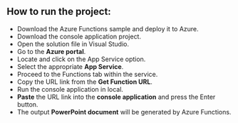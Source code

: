 ## How to run the project:

* Download the Azure Functions sample and deploy it to Azure.
* Download the console application project.
* Open the solution file in Visual Studio.
* Go to the **Azure portal**.
* Locate and click on the App Service option.
* Select the appropriate **App Service**.
* Proceed to the Functions tab within the service.
* Copy the URL link from the **Get Function URL**.
* Run the console application in local.
* **Paste** the URL link into the **console application** and press the Enter button.
* The output **PowerPoint document** will be generated by Azure Functions.
